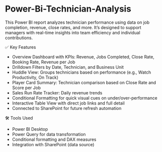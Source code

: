 # Power-Bi-Technician-Analysis
This Power BI report analyzes technician performance using data on job completion, revenue, close rates, and more. It’s designed to support managers with real-time insights into team efficiency and individual contributions.

✅ Key Features
  - Overview Dashboard with KPIs: Revenue, Jobs Completed, Close Rate, Booking Rate, Revenue per Job
  - Drilldown Filters by Date, Technician, and Business Unit
  - Huddle View: Groups technicians based on performance (e.g., Watch Productivity, On Track)
  - Player Card Summary: Technician comparison based on Close Rate and Score per Job
  - Sales Run Rate Tracker: Daily revenue trends
  - Conditional Formatting for quick visual cues on under/over-performance
  - Interactive Table View with direct job links and full detail
  - Connected to SharePoint for future refresh automation

🛠 Tools Used
  - Power BI Desktop
  - Power Query for data transformation
  - Conditional formatting and DAX measures
  - Integration with SharePoint (data source)
